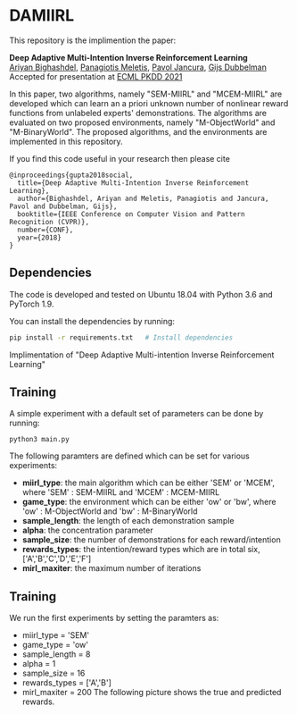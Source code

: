 # DAMIIRL

This repository is the implimention the paper:

**Deep Adaptive Multi-Intention Inverse Reinforcement Learning</a>**
<br>
<a href="http://web.stanford.edu/~agrim/">Ariyan Bighashdel</a>,
<a href="https://www.tue.nl/en/research/researchers/panagiotis-meletis/">Panagiotis Meletis</a>,
<a href="https://www.tue.nl/en/research/researchers/pavol-jancura/">Pavol Jancura</a>,
<a href="https://www.tue.nl/en/research/researchers/gijs-dubbelman/">Gijs Dubbelman</a>
<br>
Accepted for presentation at [ECML PKDD 2021](https://2021.ecmlpkdd.org/)

In this paper, two algorithms, namely "SEM-MIIRL" and "MCEM-MIIRL" are developed which can learn an a priori unknown number of nonlinear reward functions from unlabeled experts' demonstrations. The algorithms are evaluated on two proposed environments, namely "M-ObjectWorld" and "M-BinaryWorld". The proposed algorithms, and the environments are implemented in this repository.

If you find this code useful in your research then please cite
```
@inproceedings{gupta2018social,
  title={Deep Adaptive Multi-Intention Inverse Reinforcement Learning},
  author={Bighashdel, Ariyan and Meletis, Panagiotis and Jancura, Pavol and Dubbelman, Gijs},
  booktitle={IEEE Conference on Computer Vision and Pattern Recognition (CVPR)},
  number={CONF},
  year={2018}
}
```

## Dependencies
The code is developed and tested on Ubuntu 18.04 with Python 3.6 and PyTorch 1.9.

You can install the dependencies by running:

```bash
pip install -r requirements.txt   # Install dependencies
```

Implimentation of "Deep Adaptive Multi-intention Inverse Reinforcement Learning"

## Training
A simple experiment with a default set of parameters can be done by running:

```
python3 main.py
```
The following paramters are defined which can be set for various experiments:

- <b>miirl_type</b>: the main algorithm which can be either 'SEM' or 'MCEM', where 'SEM' : SEM-MIIRL and 'MCEM' : MCEM-MIIRL
- <b>game_type</b>: the environment which can be either 'ow' or 'bw', where 'ow' : M-ObjectWorld and 'bw' : M-BinaryWorld
- <b>sample_length</b>: the length of each demonstration sample
- <b>alpha</b>: the concentration parameter
- <b>sample_size</b>: the number of demonstrations for each reward/intention
- <b>rewards_types</b>: the intention/reward types which are in total six, ['A','B','C','D','E','F']
- <b>mirl_maxiter</b>: the maximum number of iterations

## Training
We run the first experiments by setting the paramters as:
- miirl_type = 'SEM'
- game_type = 'ow'
- sample_length = 8
- alpha = 1
- sample_size = 16
- rewards_types = ['A','B']
- mirl_maxiter = 200
The following picture shows the true and predicted rewards.
